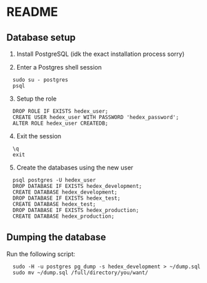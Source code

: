 # README

## Database setup

1. Install PostgreSQL (idk the exact installation process sorry)

2. Enter a Postgres shell session
```
  sudo su - postgres
  psql
```

3. Setup the role
```
  DROP ROLE IF EXISTS hedex_user;
  CREATE USER hedex_user WITH PASSWORD 'hedex_password';
  ALTER ROLE hedex_user CREATEDB;
```

4. Exit the session
```
  \q
  exit
```

5. Create the databases using the new user
```
  psql postgres -U hedex_user
  DROP DATABASE IF EXISTS hedex_development;
  CREATE DATABASE hedex_development;
  DROP DATABASE IF EXISTS hedex_test;
  CREATE DATABASE hedex_test;
  DROP DATABASE IF EXISTS hedex_production;
  CREATE DATABASE hedex_production;
```

## Dumping the database

Run the following script:
```
  sudo -H -u postgres pg_dump -s hedex_development > ~/dump.sql
  sudo mv ~/dump.sql /full/directory/you/want/
```
